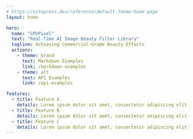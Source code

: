 ```yaml
---
# https://vitepress.dev/reference/default-theme-home-page
layout: home

hero:
  name: "GPUPixel"
  text: "Real-Time AI Image Beauty Filter Library"
  tagline: Achieving Commercial-Grade Beauty Effects
  actions:
    - theme: brand
      text: Markdown Examples
      link: /markdown-examples
    - theme: alt
      text: API Examples
      link: /api-examples

features:
  - title: Feature A
    details: Lorem ipsum dolor sit amet, consectetur adipiscing elit
  - title: Feature B
    details: Lorem ipsum dolor sit amet, consectetur adipiscing elit
  - title: Feature C
    details: Lorem ipsum dolor sit amet, consectetur adipiscing elit
---
```


